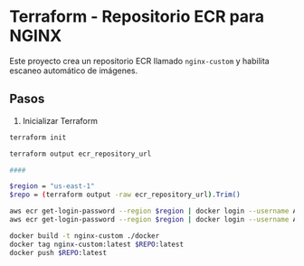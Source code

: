 # Terraform - Repositorio ECR para NGINX

Este proyecto crea un repositorio ECR llamado `nginx-custom` y habilita escaneo automático de imágenes.

## Pasos

1. Inicializar Terraform

```bash
terraform init

terraform output ecr_repository_url

####

$region = "us-east-1"
$repo = (terraform output -raw ecr_repository_url).Trim()

aws ecr get-login-password --region $region | docker login --username AWS --password-stdin 805400277785.dkr.ecr.us-east-1.amazonaws.com
aws ecr get-login-password --region $region | docker login --username AWS --password-stdin 805400277785.dkr.ecr.$region.amazonaws.com

docker build -t nginx-custom ./docker
docker tag nginx-custom:latest $REPO:latest
docker push $REPO:latest
